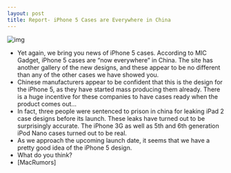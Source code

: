 ```yaml
---
layout: post
title: Report- iPhone 5 Cases are Everywhere in China
---
```

![img](http://media.idownloadblog.com/wp-content/uploads/2011/07/iPhone-5-Cases-Rumors.jpg)
* Yet again, we bring you news of iPhone 5 cases. According to MIC Gadget, iPhone 5 cases are “now everywhere” in China. The site has another gallery of the new designs, and these appear to be no different than any of the other cases we have showed you.
* Chinese manufacturers appear to be confident that this is the design for the iPhone 5, as they have started mass producing them already. There is a huge incentive for these companies to have cases ready when the product comes out…
* In fact, three people were sentenced to prison in china for leaking iPad 2 case designs before its launch. These leaks have turned out to be surprisingly accurate. The iPhone 3G as well as 5th and 6th generation iPod Nano cases turned out to be real.
* As we approach the upcoming launch date, it seems that we have a pretty good idea of the iPhone 5 design.
* What do you think?
* [MacRumors]

